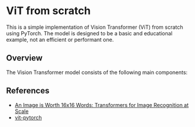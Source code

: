 # ViT from scratch

This is a simple implementation of Vision Transformer (ViT) from scratch using PyTorch. The model is designed to be a basic and educational example, not an efficient or performant one.

## Overview

The Vision Transformer model consists of the following main components:


## References

- [An Image is Worth 16x16 Words: Transformers for Image Recognition at Scale](https://arxiv.org/abs/2010.11929)
- [vit-pytorch](https://github.com/huggingface/transformers/blob/v4.44.2/src/transformers/models/vit/modeling_vit.py)